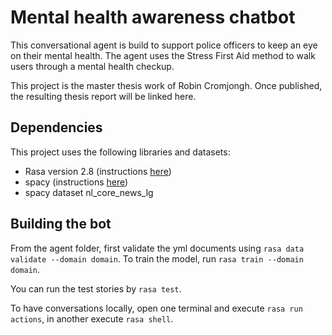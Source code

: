 # Mental health awareness chatbot

This conversational agent is build to support police officers to keep an eye on their mental health.
The agent uses the Stress First Aid method to walk users through a mental health checkup.

This project is the master thesis work of Robin Cromjongh. Once published, the resulting thesis report will be linked here.

## Dependencies

This project uses the following libraries and datasets:

- Rasa version 2.8 (instructions [here](https://rasa.com/docs/rasa/2.x/installation))
- spacy (instructions [here](https://rasa.com/docs/rasa/installation/#dependencies-for-spacy))
- spacy dataset nl_core_news_lg

## Building the bot

From the agent folder, first validate the yml documents using `rasa data validate --domain domain`.
To train the model, run `rasa train --domain domain`.

You can run the test stories by `rasa test`.

To have conversations locally, open one terminal and execute `rasa run actions`, in another execute `rasa shell`.

